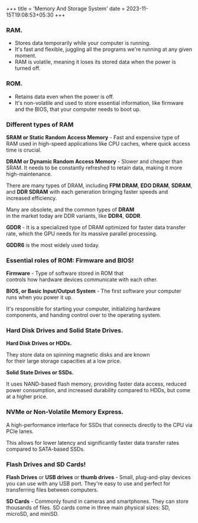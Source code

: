 +++
title = 'Memory And Storage System'
date = 2023-11-15T19:08:53+05:30
+++



### RAM.
- Stores data temporarily while your computer is running. 
- It's fast and flexible, juggling all the  programs we're running at any given moment.
- RAM is volatile, meaning it loses  its stored data when the power is turned off.

### ROM.
- Retains data even when the power is off. 
- It's non-volatile and used to  store essential information, like firmware and the BIOS, that  your computer needs to boot up.


### Different types of RAM

**SRAM or Static Random Access Memory** - Fast and expensive type of RAM used in high-speed applications like CPU  caches, where quick access time is crucial.

**DRAM or Dynamic Random Access Memory** - Slower and cheaper than SRAM. It needs to be constantly refreshed to  retain data, making it more high-maintenance.

There are many types of DRAM, including **FPM DRAM**, **EDO DRAM**, **SDRAM**, and **DDR SDRAM**  with each generation bringing faster  speeds and increased efficiency.

Many are obsolete, and the common types of **DRAM**  
in the market today are DDR  variants, like **DDR4**, **GDDR**.

**GDDR** - It is a specialized type of DRAM optimized for faster data transfer rate, which the GPU needs for its  massive parallel processing.

**GDDR6** is the most widely used today.

### Essential  roles of ROM: Firmware and BIOS!
**Firmware** - Type of software stored in ROM that  
controls how hardware devices  communicate with each other.

**BIOS, or Basic Input/Output System** - The first  software your computer runs when you power it up.

It's responsible for starting your  computer, initializing hardware components, and handing control over to the operating system.

### Hard Disk  Drives and Solid State Drives.

**Hard Disk Drives or HDDs.**

They store data on spinning  magnetic disks and are known  
for their large storage capacities at a low price.

**Solid State Drives or SSDs.**

It uses NAND-based flash  memory, providing faster data access, reduced power consumption, and increased durability  compared to HDDs, but come at a higher price.

### NVMe or Non-Volatile Memory Express.

A high-performance interface for SSDs that connects directly to the  CPU via PCIe lanes. 

This allows for lower latency and significantly faster data  transfer rates compared to SATA-based SSDs.

### Flash Drives and SD Cards!

**Flash Drives** or **USB drives** or **thumb  drives** - Small, plug-and-play devices you can use with any USB port. They're easy to use and  perfect for transferring files between computers.

**SD Cards** - Commonly found in cameras and smartphones. They can store thousands of files. SD cards come in three main physical  sizes: SD, microSD, and miniSD.